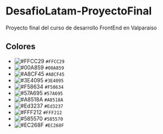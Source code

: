 # DesafioLatam-ProyectoFinal
Proyecto final del curso de desarrollo FrontEnd en Valparaiso

## Colores

- ![#FFCC29](https://placehold.it/15/FFCC29/000000?text=+) `#FFCC29`
- ![#00A859](https://placehold.it/15/00A859/000000?text=+) `#00A859`
- ![#A8CF45](https://placehold.it/15/A8CF45/000000?text=+) `#A8CF45`
- ![#3E4095](https://placehold.it/15/3E4095/000000?text=+) `#3E4095`
- ![#F58634](https://placehold.it/15/F58634/000000?text=+) `#F58634`
- ![#57A695](https://placehold.it/15/57A695/000000?text=+) `#57A695`
- ![#A8518A](https://placehold.it/15/A8518A/000000?text=+) `#A8518A`
- ![#Ed3237](https://placehold.it/15/Ed3237/000000?text=+) `#Ed3237`
- ![#FFF212](https://placehold.it/15/FFF212/000000?text=+) `#FFF212`
- ![#585570](https://placehold.it/15/585570/000000?text=+) `#585570` 
- ![#EC268F](https://placehold.it/15/EC268F/000000?text=+) `#EC268F`